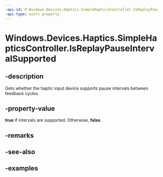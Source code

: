 ```yaml
---
-api-id: P:Windows.Devices.Haptics.SimpleHapticsController.IsReplayPauseIntervalSupported
-api-type: winrt property
---
```


<!-- Property syntax.
public bool IsReplayPauseIntervalSupported { get; }
-->

# Windows.Devices.Haptics.SimpleHapticsController.IsReplayPauseIntervalSupported

## -description

Gets whether the haptic input device supports pause intervals between feedback cycles.

## -property-value

**true** if intervals are supported. Otherwise, **false**.

## -remarks

## -see-also

## -examples
